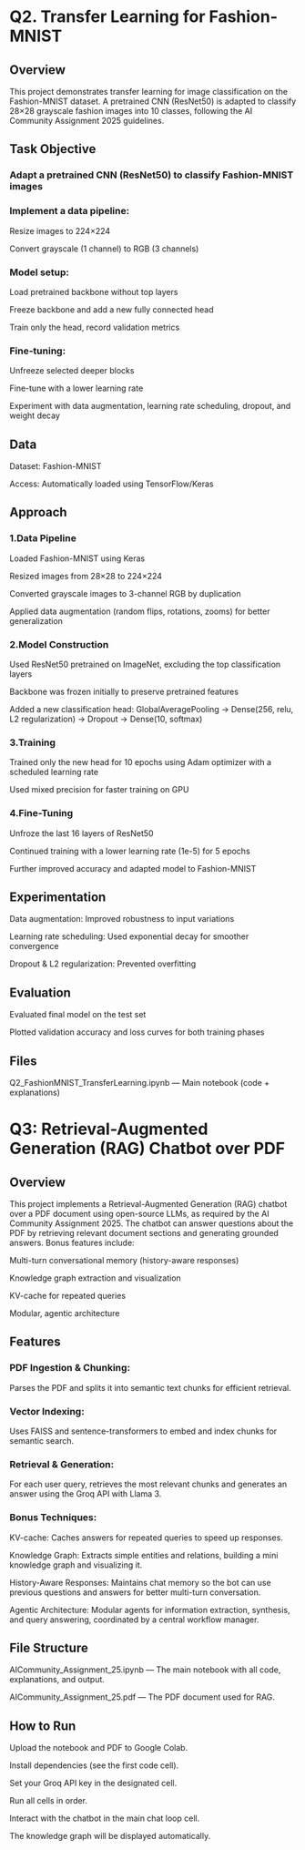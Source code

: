 # Q2. Transfer Learning for Fashion-MNIST
## Overview
This project demonstrates transfer learning for image classification on the Fashion-MNIST dataset. A pretrained CNN (ResNet50) is adapted to classify 28×28 grayscale fashion images into 10 classes, following the AI Community Assignment 2025 guidelines.

## Task Objective
### Adapt a pretrained CNN (ResNet50) to classify Fashion-MNIST images

### Implement a data pipeline:

Resize images to 224×224

Convert grayscale (1 channel) to RGB (3 channels)

### Model setup:

Load pretrained backbone without top layers

Freeze backbone and add a new fully connected head

Train only the head, record validation metrics

### Fine-tuning:

Unfreeze selected deeper blocks

Fine-tune with a lower learning rate

Experiment with data augmentation, learning rate scheduling, dropout, and weight decay

## Data
Dataset: Fashion-MNIST

Access: Automatically loaded using TensorFlow/Keras

## Approach
### 1.Data Pipeline

Loaded Fashion-MNIST using Keras

Resized images from 28×28 to 224×224

Converted grayscale images to 3-channel RGB by duplication

Applied data augmentation (random flips, rotations, zooms) for better generalization

### 2.Model Construction

Used ResNet50 pretrained on ImageNet, excluding the top classification layers

Backbone was frozen initially to preserve pretrained features

Added a new classification head:
GlobalAveragePooling → Dense(256, relu, L2 regularization) → Dropout → Dense(10, softmax)

### 3.Training

Trained only the new head for 10 epochs using Adam optimizer with a scheduled learning rate

Used mixed precision for faster training on GPU

### 4.Fine-Tuning

Unfroze the last 16 layers of ResNet50

Continued training with a lower learning rate (1e-5) for 5 epochs

Further improved accuracy and adapted model to Fashion-MNIST

## Experimentation

Data augmentation: Improved robustness to input variations

Learning rate scheduling: Used exponential decay for smoother convergence

Dropout & L2 regularization: Prevented overfitting

## Evaluation

Evaluated final model on the test set

Plotted validation accuracy and loss curves for both training phases

## Files
Q2_FashionMNIST_TransferLearning.ipynb — Main notebook (code + explanations)




# Q3: Retrieval-Augmented Generation (RAG) Chatbot over PDF
## Overview
This project implements a Retrieval-Augmented Generation (RAG) chatbot over a PDF document using open-source LLMs, as required by the AI Community Assignment 2025. The chatbot can answer questions about the PDF by retrieving relevant document sections and generating grounded answers.
Bonus features include:

Multi-turn conversational memory (history-aware responses)

Knowledge graph extraction and visualization

KV-cache for repeated queries

Modular, agentic architecture

## Features
### PDF Ingestion & Chunking:
Parses the PDF and splits it into semantic text chunks for efficient retrieval.

### Vector Indexing:
Uses FAISS and sentence-transformers to embed and index chunks for semantic search.

### Retrieval & Generation:
For each user query, retrieves the most relevant chunks and generates an answer using the Groq API with Llama 3.

### Bonus Techniques:

KV-cache: Caches answers for repeated queries to speed up responses.

Knowledge Graph: Extracts simple entities and relations, building a mini knowledge graph and visualizing it.

History-Aware Responses: Maintains chat memory so the bot can use previous questions and answers for better multi-turn conversation.

Agentic Architecture: Modular agents for information extraction, synthesis, and query answering, coordinated by a central workflow manager.

## File Structure
AICommunity_Assignment_25.ipynb — The main notebook with all code, explanations, and output.

AICommunity_Assignment_25.pdf — The PDF document used for RAG.

## How to Run
Upload the notebook and PDF to Google Colab.

Install dependencies (see the first code cell).

Set your Groq API key in the designated cell.

Run all cells in order.

Interact with the chatbot in the main chat loop cell.

The knowledge graph will be displayed automatically.
